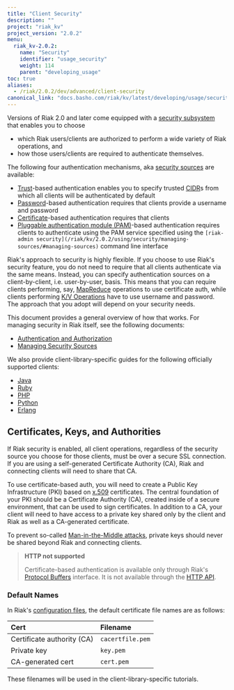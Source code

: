 ```yaml
---
title: "Client Security"
description: ""
project: "riak_kv"
project_version: "2.0.2"
menu:
  riak_kv-2.0.2:
    name: "Security"
    identifier: "usage_security"
    weight: 114
    parent: "developing_usage"
toc: true
aliases:
  - /riak/2.0.2/dev/advanced/client-security
canonical_link: "docs.basho.com/riak/kv/latest/developing/usage/security"
---
```


Versions of Riak 2.0 and later come equipped with a [security subsystem](/riak/kv/2.0.2/using/security/basics) that enables you to choose

* which Riak users/clients are authorized to perform a wide variety of
  Riak operations, and
* how those users/clients are required to authenticate themselves.

The following four authentication mechanisms, aka [security sources](/riak/kv/2.0.2/using/security/managing-sources/) are available:

* [Trust](/riak/kv/2.0.2/using/security/managing-sources/#trust-based-authentication)-based
  authentication enables you to specify trusted
  [CIDR](http://en.wikipedia.org/wiki/Classless_Inter-Domain_Routing)s
  from which all clients will be authenticated by default
* [Password](/riak/kv/2.0.2/using/security/managing-sources/#password-based-authentication)-based authentication requires
  that clients provide a username and password
* [Certificate](/riak/kv/2.0.2/using/security/managing-sources/#certificate-based-authentication)-based authentication
  requires that clients
* [Pluggable authentication module (PAM)](/riak/kv/2.0.2/using/security/managing-sources/#pam-based-authentication)-based authentication requires
  clients to authenticate using the PAM service specified using the
  `[riak-admin security](/riak/kv/2.0.2/using/security/managing-sources/#managing-sources)`
  command line interface

Riak's approach to security is highly flexible. If you choose to use
Riak's security feature, you do not need to require that all clients
authenticate via the same means. Instead, you can specify authentication
sources on a client-by-client, i.e. user-by-user, basis. This means that
you can require clients performing, say, [MapReduce](/riak/kv/2.0.2/developing/usage/mapreduce/)
operations to use certificate auth, while clients performing [K/V Operations](/riak/kv/2.0.2/developing/usage) have to use username and password. The approach
that you adopt will depend on your security needs.

This document provides a general overview of how that works. For
managing security in Riak itself, see the following documents:

* [Authentication and Authorization](/riak/kv/2.0.2/using/security/basics)
* [Managing Security Sources](/riak/kv/2.0.2/using/security/managing-sources/)

We also provide client-library-specific guides for the following
officially supported clients:

* [Java](/riak/kv/2.0.2/developing/usage/security/java)
* [Ruby](/riak/kv/2.0.2/developing/usage/security/ruby)
* [PHP](/riak/kv/2.0.2/developing/usage/security/php)
* [Python](/riak/kv/2.0.2/developing/usage/security/python)
* [Erlang](/riak/kv/2.0.2/developing/usage/security/erlang)

## Certificates, Keys, and Authorities

If Riak security is enabled, all client operations, regardless of the
security source you choose for those clients, must be over a secure SSL
connection. If you are using a self-generated Certificate Authority
(CA), Riak and connecting clients will need to share that CA.

To use certificate-based auth, you will need to create a Public Key
Infrastructure (PKI) based on
[x.509](http://en.wikipedia.org/wiki/X.509) certificates. The central
foundation of your PKI should be a Certificate Authority (CA), created
inside of a secure environment, that can be used to sign certificates.
In addition to a CA, your client will need to have access to a private
key shared only by the client and Riak as well as a CA-generated
certificate.

To prevent so-called [Man-in-the-Middle
attacks](http://en.wikipedia.org/wiki/Man-in-the-middle_attack), private
keys should never be shared beyond Riak and connecting clients.

> **HTTP not supported**
>
> Certificate-based authentication is available only through Riak's
[Protocol Buffers](/riak/kv/2.0.2/developing/api/protocol-buffers/) interface. It is not available through the
[HTTP API](/riak/kv/2.0.2/developing/api/http).

### Default Names

In Riak's [configuration files](/riak/kv/2.0.2/configuring/reference/#security), the
default certificate file names are as follows:

Cert | Filename
:----|:-------
Certificate authority (CA) | `cacertfile.pem`
Private key | `key.pem`
CA-generated cert | `cert.pem`

These filenames will be used in the client-library-specific tutorials.
